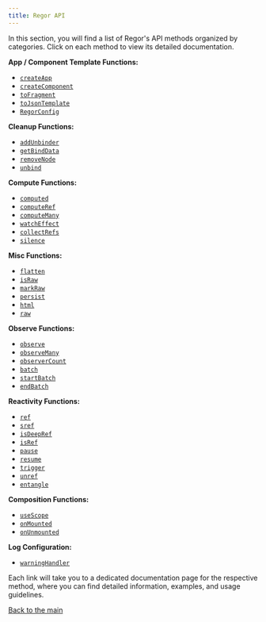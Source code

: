 ```yaml
---
title: Regor API
---
```



In this section, you will find a list of Regor's API methods organized by categories. Click on each method to view its detailed documentation.

**App / Component Template Functions:**

- [`createApp`](createApp.md)
- [`createComponent`](createComponent.md)
- [`toFragment`](toFragment.md)
- [`toJsonTemplate`](toJsonTemplate.md)
- [`RegorConfig`](regorConfig.md)

**Cleanup Functions:**

- [`addUnbinder`](addUnbinder.md)
- [`getBindData`](getBindData.md)
- [`removeNode`](removeNode.md)
- [`unbind`](unbind.md)

**Compute Functions:**

- [`computed`](computed.md)
- [`computeRef`](computeRef.md)
- [`computeMany`](computeMany.md)
- [`watchEffect`](watchEffect.md)
- [`collectRefs`](collectRefs.md)
- [`silence`](silence.md)

**Misc Functions:**

- [`flatten`](flatten.md)
- [`isRaw`](isRaw.md)
- [`markRaw`](markRaw.md)
- [`persist`](persist.md)
- [`html`](html.md)
- [`raw`](raw.md)

**Observe Functions:**

- [`observe`](observe.md)
- [`observeMany`](observeMany.md)
- [`observerCount`](observerCount.md)
- [`batch`](batch.md)
- [`startBatch`](startBatch.md)
- [`endBatch`](endBatch.md)

**Reactivity Functions:**

- [`ref`](ref.md)
- [`sref`](sref.md)
- [`isDeepRef`](isDeepRef.md)
- [`isRef`](isRef.md)
- [`pause`](pause.md)
- [`resume`](resume.md)
- [`trigger`](trigger.md)
- [`unref`](unref.md)
- [`entangle`](entangle.md)

**Composition Functions:**

- [`useScope`](useScope.md)
- [`onMounted`](onMounted.md)
- [`onUnmounted`](onUnmounted.md)

**Log Configuration:**

- [`warningHandler`](warningHandler.md)

Each link will take you to a dedicated documentation page for the respective method, where you can find detailed information, examples, and usage guidelines.

[Back to the main](../index.md)

